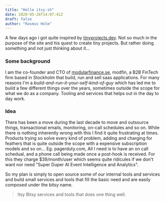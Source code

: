 ```yaml
---
title: "Hello itsy.sh"
date: 2020-05-26T14:07:41Z
draft: false
author: "Rasmus Holm"
---
```


A few days ago i got quite inspired by [tinyprojects.dev](https://tinyprojects.dev/). Not so much in the 
 purpose of the site and his quest to create tiny projects. But rather doing something and not just thinking about it...

<!--more-->

### Some background
I am the co-founder and CTO of [modularfinance.se](https://modularfinance.se?l=en), modfin, a B2B FinTech firm based in Stockholm that build, run and sell saas applications. For many reasons I'm a *build-and-run-it-your-self-kind-of-guy* which has led me to build a few different things over the years, sometimes outside the scope for what we do as a company. Tooling and services that helps out in the day to day work.

     
### Idea
There has been a move during the last decade to move and outsource things, transactional emails, monitoring, on-call schedules and so on. While there is nothing inherently wrong with this I find it quite frustrating at times. Products trying so solve every kind of problem, adding and charging for feathers that is quite outside the scope with a expensive subscription models and so on... Eg. pagerduty.com, All I need is to have an on call schedual, and a phone call being made once a post-hook is received. For this they charge $39/month/user which seems quite ridicules if we don't want nor need "Super Duper AI Event Intelligence and Analytics".    

So my plan is simply to open source some of our internal tools and services and build small services and tools that fill the basic need and are easily composed under the bitsy name.
 
>Itsy Bitsy services and tools that does one thing well. 
